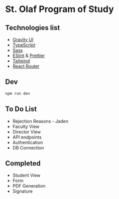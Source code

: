 # St. Olaf Program of Study

## Technologies list

- [Gravity UI](https://gravity-ui.com/)
- [TypeScript](https://www.typescriptlang.org/)
- [Sass](https://sass-lang.com/)
- [ESlint](https://eslint.org/) & [Prettier](https://prettier.io/)
- [Tailwind](https://tailwindcss.com/)
- [React Router](https://reactrouter.com/en/main)

## Dev

```sh
npm run dev
```

## To Do List

- Rejection Reasons - Jaden
- Faculty View
- Director View
- API endpoints
- Authentication
- DB Connection

## Completed

- Student View
- Form
- PDF Generation
- Signature
